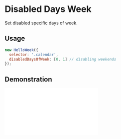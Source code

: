 # Disabled Days Week

Set disabled specific days of week.

## Usage

```js
new HelloWeek({
  selector: '.calendar',
  disabledDaysOfWeek: [0, 1] // disabling weekends
});
```

## Demonstration

<iframe
    src="docs/v3/demos/disabled-days-week.html"
    frameborder="no"
    allowfullscreen="allowfullscreen">
</iframe>

